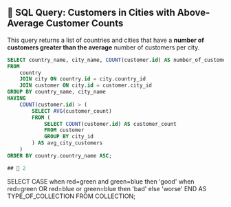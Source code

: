 ## 📌 SQL Query: Customers in Cities with Above-Average Customer Counts

This query returns a list of countries and cities that have a **number of customers greater than the average** number of customers per city.

```sql
SELECT country_name, city_name, COUNT(customer.id) AS number_of_customer
FROM 
    country 
    JOIN city ON country.id = city.country_id
    JOIN customer ON city.id = customer.city_id
GROUP BY country_name, city_name
HAVING 
    COUNT(customer.id) > (
        SELECT AVG(customer_count)
        FROM (
            SELECT COUNT(customer.id) AS customer_count 
            FROM customer  
            GROUP BY city_id
        ) AS avg_city_customers
    )
ORDER BY country.country_name ASC;

## 📌 2
```

SELECT 
CASE
when red=green and green=blue then 'good'
when red=green OR red=blue or green=blue then 'bad'
else 'worse'
END AS TYPE_OF_COLLECTION
FROM
COLLECTION;

```

